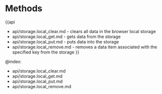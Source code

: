 Methods
=======

{{api
- api/storage.local_clear.md - clears all data in the browser local storage
- api/storage.local_get.md - gets data from the storage
- api/storage.local_put.md - puts data into the storage
- api/storage.local_remove.md - removes a data item associated with the specified key from the storage
}}

@index:
- api/storage.local_clear.md
- api/storage.local_get.md
- api/storage.local_put.md
- api/storage.local_remove.md


